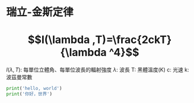 # 瑞立-金斯定律
# $$I(\lambda ,T)=\frac{2ckT}{\lambda ^4}$$
$I(\lambda,T)$: 每單位立體角、每單位波長的輻射強度
$\lambda$: 波長
T: 黑體溫度(K)
c: 光速
k: 波茲曼常數

```python
print('hello, world')
print('你好，世界')
```